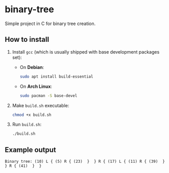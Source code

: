 # binary-tree

Simple project in C for binary tree creation.

## How to install

1. Install `gcc` (which is usually shipped with base development packages set):

    - On **Debian**:

        ```bash
        sudo apt install build-essential
        ```

    - On **Arch Linux**:

        ```bash
        sudo pacman -S base-devel
        ```

2. Make `build.sh` executable:

    ```bash
    chmod +x build.sh
    ```

3. Run `build.sh`:

    ```bash
    ./build.sh
    ```

## Example output

```text
Binary tree: (10) L { (5) R { (23)  }  } R { (17) L { (11) R { (39)  }  } R { (41)  }  }
```
